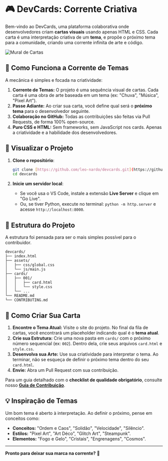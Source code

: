 # 🎮 DevCards: Corrente Criativa

Bem-vindo ao DevCards, uma plataforma colaborativa onde desenvolvedores criam **cartas visuais** usando apenas HTML e CSS. Cada carta é uma interpretação criativa de um **tema**, e propõe o próximo tema para a comunidade, criando uma corrente infinita de arte e código.

![Mural de Cartas](#link-do-site)

## 🎯 Como Funciona a Corrente de Temas

A mecânica é simples e focada na criatividade:

1.  **Corrente de Temas:** O projeto é uma sequência visual de cartas. Cada carta é uma obra de arte baseada em um tema (ex: "Chuva", "Música", "Pixel Art").
2.  **Passe Adiante:** Ao criar sua carta, você define qual será o **próximo tema** para o desenvolvedor seguinte.
3.  **Colaboração no GitHub:** Todas as contribuições são feitas via Pull Requests, de forma 100% open-source.
4.  **Puro CSS e HTML:** Sem frameworks, sem JavaScript nos cards. Apenas a criatividade e a habilidade dos desenvolvedores.

## 🚀 Visualizar o Projeto

1.  **Clone o repositório**:

    ```bash
    git clone [https://github.com/leo-nardo/devcards.git](https://github.com/leo-nardo/devcards.git)
    cd devcards
    ```

2.  **Inicie um servidor local**:
    - Se você usa o VS Code, instale a extensão **Live Server** e clique em "Go Live".
    - Ou, se tiver Python, execute no terminal: `python -m http.server` e acesse `http://localhost:8000`.

## 🎨 Estrutura do Projeto

A estrutura foi pensada para ser o mais simples possível para o contribuidor.

```
devcards/
├── index.html
├── assets/
│   ├── css/global.css
│   └── js/main.js
├── cards/
│   ├── 001/
│   │   ├── card.html
│   │   └── style.css
│   └── ...
└── README.md
└── CONTRIBUTING.md
```

## 🎪 Como Criar Sua Carta

1.  **Encontre o Tema Atual:** Visite o site do projeto. No final da fila de cartas, você encontrará um placeholder indicando qual é o **tema atual**.
2.  **Crie sua Estrutura:** Crie uma nova pasta em `cards/` com o próximo número sequencial (ex: `002`). Dentro dela, crie seus arquivos `card.html` e `style.css`.
3.  **Desenvolva sua Arte:** Use sua criatividade para interpretar o tema. Ao terminar, não se esqueça de definir o próximo tema dentro do seu `card.html`.
4.  **Envie:** Abra um Pull Request com sua contribuição.

Para um guia detalhado com o **checklist de qualidade obrigatório**, consulte nosso **[Guia de Contribuição](CONTRIBUTING.md)**.

## 💡 Inspiração de Temas

Um bom tema é aberto à interpretação. Ao definir o próximo, pense em conceitos como:

- **Conceitos:** "Ordem e Caos", "Solidão", "Velocidade", "Silêncio".
- **Estilos:** "Pixel Art", "Art Déco", "Glitch Art", "Steampunk".
- **Elementos:** "Fogo e Gelo", "Cristais", "Engrenagens", "Cosmos".

---

**Pronto para deixar sua marca na corrente?** 🚀
